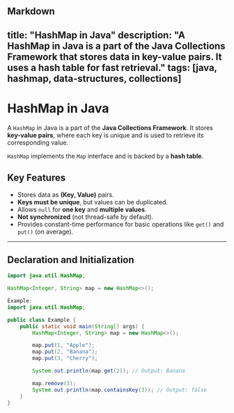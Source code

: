 Markdown
---
title: "HashMap in Java"
description: "A HashMap in Java is a part of the Java Collections Framework that stores data in key-value pairs. It uses a hash table for fast retrieval."
tags: [java, hashmap, data-structures, collections]
---

# HashMap in Java

A `HashMap` in Java is a part of the **Java Collections Framework**. It stores **key-value pairs**, where each key is unique and is used to retrieve its corresponding value.

`HashMap` implements the `Map` interface and is backed by a **hash table**.

## Key Features

- Stores data as **(Key, Value)** pairs.
- **Keys must be unique**, but values can be duplicated.
- Allows `null` for **one key** and **multiple values**.
- **Not synchronized** (not thread-safe by default).
- Provides constant-time performance for basic operations like `get()` and `put()` (on average).

---

## Declaration and Initialization

```java
import java.util.HashMap;

HashMap<Integer, String> map = new HashMap<>();

Example:
import java.util.HashMap;

public class Example {
    public static void main(String[] args) {
        HashMap<Integer, String> map = new HashMap<>();

        map.put(1, "Apple");
        map.put(2, "Banana");
        map.put(3, "Cherry");

        System.out.println(map.get(2)); // Output: Banana

        map.remove(3);
        System.out.println(map.containsKey(3)); // Output: false
    }
}